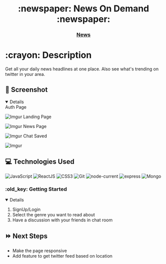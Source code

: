 <div align = "center">
   <h1> :newspaper: News On Demand :newspaper:</h1>
   <h3><a href="https://news-ondemand-sei.herokuapp.com/"> News </a></h3>                             
</div>
<h1> :crayon: Description</h1>
<p> Get all your daily news headlines at one place. Also see what's trending on twitter in your area.</p>

## :floppy_disk: Screenshot

<details open>
<label>Auth Page</label>

![Imgur](https://i.imgur.com/hSCCiAM.png)
<label>Landing Page</label>

![Imgur](https://i.imgur.com/fFm6wdl.png)
<label>News Page</label>

![Imgur](https://i.imgur.com/WFF1dSr.png)
<label>Chat Saved</label>

![Imgur](https://i.imgur.com/7orepU4.png)
</details>

## :computer: Technologies Used

![JavaScript](https://img.shields.io/badge/-JavaScript-333?style=flat&logo=javascript) 
![ReactJS](https://img.shields.io/badge/-ReactJs-61DAFB?logo=react)
![CSS3](https://img.shields.io/badge/-CSS-333?style=flat&logo=css3)
![Git](https://img.shields.io/badge/-Git-333?style=flat&logo=git)
![node-current](https://img.shields.io/node/v/method-override)
![express](https://img.shields.io/badge/express-express.js-blue)
![Mongo](https://img.shields.io/badge/mongoDB-mongoose-brightgreen)

<h3> :old_key: Getting Started </h3>
<details open>
<ol>
<li>SignUp/Login</li>
<li>Select the genre you want to read about</li>
<li>Have a discussion with your friends in chat room</li>
</ol>
</details>

## :fast_forward: Next Steps 

- Make the page responsive
- Add feature to get twitter feed based on location